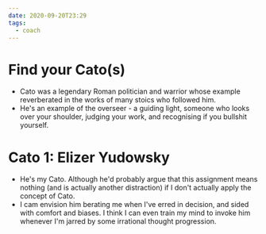 ```yaml
---
date: 2020-09-20T23:29
tags: 
  - coach
---
```


# Find your Cato(s)


- Cato was a legendary Roman politician and warrior whose example reverberated in the works of many stoics who followed him.
- He's an example of the overseer - a guiding light, someone who looks over your shoulder, judging your work, and recognising if you bullshit yourself.


# Cato 1: Elizer Yudowsky

- He's my Cato. Although he'd probably argue that this assignment means nothing (and is actually another distraction) if I don't actually apply the concept of Cato.
- I cam envision him berating me when I've erred in decision, and sided with comfort and biases. I think I can even train my mind to invoke him whenever I'm jarred by some irrational thought progression.
